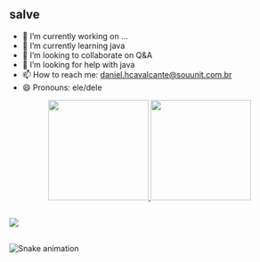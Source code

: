 ## salve 
- 🔭 I’m currently working on ...
- 🌱 I’m currently learning java
- 👯 I’m looking to collaborate on Q&A
- 🤔 I’m looking for help with java
- 📫 How to reach me: daniel.hcavalcante@souunit.com.br
- 😄 Pronouns: ele/dele
<div align="center">
  <a href="https://github.com/hewrique">
  <img height="180em" src="https://github-readme-stats.vercel.app/api?username=hewrique&show_icons=true&theme=dark&include_all_commits=true&count_private=true"/>
  <img height="180em" src="https://github-readme-stats.vercel.app/api/top-langs/?username=hewrique&layout=compact&langs_count=7&theme=dark"/>
    </div>
  
##
  
 <div>
  <a href="https://www.linkedin.com/in/daniel-henrique-58531b1b8/" target="_blank"><img src="https://img.shields.io/badge/-LinkedIn-%230077B5?style=for-the-badge&logo=linkedin&logoColor=white" target="_blank"></a>
  </div>
  
  ##
  
  ![Snake animation](https://github.com/hewrique/hewrique/blob/output/github-contribution-grid-snake.svg)
